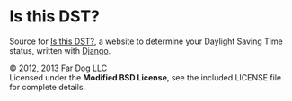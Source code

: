 Is this DST?
============

Source for [Is this DST?](http://isthisdst.us/), a website to determine your
Daylight Saving Time status, written with [Django](https://www.djangoproject.com/).

&copy; 2012, 2013 Far Dog LLC  
Licensed under the **Modified BSD License**, see the included LICENSE file for
complete details.